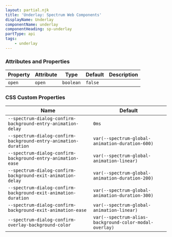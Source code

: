 ```yaml
---
layout: partial.njk
title: 'Underlay: Spectrum Web Components'
displayName: Underlay
componentName: underlay
componentHeading: sp-underlay
partType: api
tags:
    - underlay
---
```


### Attributes and Properties

<div class="table-container">
<table class="spectrum-Table">
<thead class="spectrum-Table-head">
<tr>

<th class="spectrum-Table-headCell">
Property
</th>

<th class="spectrum-Table-headCell">
Attribute
</th>

<th class="spectrum-Table-headCell">
Type
</th>

<th class="spectrum-Table-headCell">
Default
</th>

<th class="spectrum-Table-headCell">
Description
</th>

</tr>
</thead>
<tbody class="spectrum-Table-body">

<tr class="spectrum-Table-row">

<td class="spectrum-Table-cell">
<code>open</code>
</td>

<td class="spectrum-Table-cell">
<code>open</code>
</td>

<td class="spectrum-Table-cell">
<code>boolean</code>
</td>

<td class="spectrum-Table-cell">
<code>false</code>
</td>

<td class="spectrum-Table-cell">

</td>

</tr>

</tbody>
</table>
</div>
    



### CSS Custom Properties

<div class="table-container">
<table class="spectrum-Table">
<thead class="spectrum-Table-head">
<tr>

<th class="spectrum-Table-headCell">
Name
</th>

<th class="spectrum-Table-headCell">
Default
</th>

</tr>
</thead>
<tbody class="spectrum-Table-body">

<tr class="spectrum-Table-row">

<td class="spectrum-Table-cell">
<code>--spectrum-dialog-confirm-background-entry-animation-delay</code>
</td>

<td class="spectrum-Table-cell">
<code>0ms</code>
</td>

</tr>

<tr class="spectrum-Table-row">

<td class="spectrum-Table-cell">
<code>--spectrum-dialog-confirm-background-entry-animation-duration</code>
</td>

<td class="spectrum-Table-cell">
<code>var(--spectrum-global-animation-duration-600)</code>
</td>

</tr>

<tr class="spectrum-Table-row">

<td class="spectrum-Table-cell">
<code>--spectrum-dialog-confirm-background-entry-animation-ease</code>
</td>

<td class="spectrum-Table-cell">
<code>var(--spectrum-global-animation-linear)</code>
</td>

</tr>

<tr class="spectrum-Table-row">

<td class="spectrum-Table-cell">
<code>--spectrum-dialog-confirm-background-exit-animation-delay</code>
</td>

<td class="spectrum-Table-cell">
<code>var(--spectrum-global-animation-duration-200)</code>
</td>

</tr>

<tr class="spectrum-Table-row">

<td class="spectrum-Table-cell">
<code>--spectrum-dialog-confirm-background-exit-animation-duration</code>
</td>

<td class="spectrum-Table-cell">
<code>var(--spectrum-global-animation-duration-300)</code>
</td>

</tr>

<tr class="spectrum-Table-row">

<td class="spectrum-Table-cell">
<code>--spectrum-dialog-confirm-background-exit-animation-ease</code>
</td>

<td class="spectrum-Table-cell">
<code>var(--spectrum-global-animation-linear)</code>
</td>

</tr>

<tr class="spectrum-Table-row">

<td class="spectrum-Table-cell">
<code>--spectrum-dialog-confirm-overlay-background-color</code>
</td>

<td class="spectrum-Table-cell">
<code>var(--spectrum-alias-background-color-modal-overlay)</code>
</td>

</tr>

</tbody>
</table>
</div>
    